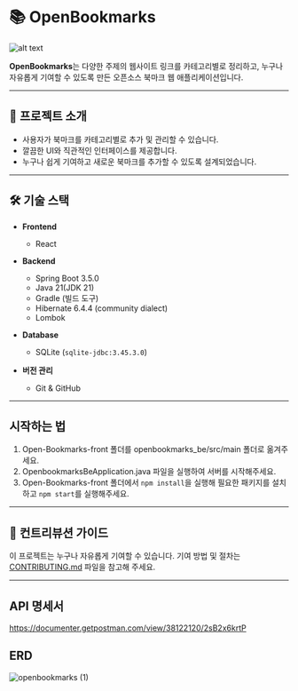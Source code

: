 # 📚 OpenBookmarks

![alt text](image.png)

**OpenBookmarks**는 다양한 주제의 웹사이트 링크를 카테고리별로 정리하고, 누구나 자유롭게 기여할 수 있도록 만든 오픈소스 북마크 웹 애플리케이션입니다.

---

## 🚀 프로젝트 소개

- 사용자가 북마크를 카테고리별로 추가 및 관리할 수 있습니다.
- 깔끔한 UI와 직관적인 인터페이스를 제공합니다.
- 누구나 쉽게 기여하고 새로운 북마크를 추가할 수 있도록 설계되었습니다.

---

## 🛠️ 기술 스택

- **Frontend**

  - React

- **Backend**

  - Spring Boot 3.5.0
  - Java 21(JDK 21)
  - Gradle (빌드 도구)
  - Hibernate 6.4.4 (community dialect)
  - Lombok

- **Database**

  - SQLite (`sqlite-jdbc:3.45.3.0`)

- **버전 관리**
  - Git & GitHub

---

## 시작하는 법

1. Open-Bookmarks-front 폴더를 openbookmarks_be/src/main 폴더로 옮겨주세요.
2. OpenbookmarksBeApplication.java 파일을 실행하여 서버를 시작해주세요.
3. Open-Bookmarks-front 폴더에서 `npm install`을 실행해 필요한 패키지를 설치하고 `npm start`를 실행해주세요.

---

## 🤝 컨트리뷰션 가이드

이 프로젝트는 누구나 자유롭게 기여할 수 있습니다. 기여 방법 및 절차는 [CONTRIBUTING.md](./CONTRIBUTING.md) 파일을 참고해 주세요.

---


## API 명세서
https://documenter.getpostman.com/view/38122120/2sB2x6krtP

## ERD

![openbookmarks (1)](https://github.com/user-attachments/assets/4c8bf4b2-0855-4a29-a00f-4a913dc8b5b6)

